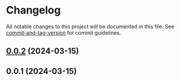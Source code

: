 # Changelog

All notable changes to this project will be documented in this file. See [commit-and-tag-version](https://github.com/absolute-version/commit-and-tag-version) for commit guidelines.

## [0.0.2](https://github.com/hyrumwhite/spicyjs-router/compare/v0.0.1...v0.0.2) (2024-03-15)

## 0.0.1 (2024-03-15)
